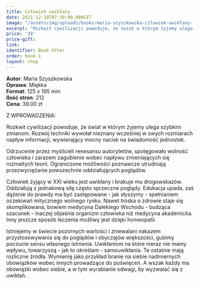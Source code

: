 ```yaml
---
title: Człowiek uwikłany
date: 2021-12-10T07:30:00.000CET
image: "/assets/img/uploads/books/maria-szyszkowska-czlowiek-uwikłany-fundacja-nowe-teraz-sklep-charytatywny.jpg"
excerpt: "Rozkwit cywilizacji powoduje, że świat w którym żyjemy ulega szybkim zmianom. Rozwój techniki wywołał nieznany wcześniej w swych rozmiarach napływ informacji..."
price: '39' 
price-gift: 
link: 
identifier: Book-Other
order: book-1
layout: shop
---
```

 
**Autor**: Maria Szyszkowska      
**Oprawa**: Miękka      
**Format**: 125 x 195 mm  
**Ilość stron**: 212     
**Cena**: 39.00 zł

Z WPROWADZENIA:

Rozkwit cywilizacji powoduje, że świat w którym żyjemy ulega szybkim zmianom. Rozwój techniki wywołał nieznany wcześniej w swych rozmiarach napływ informacji, wywierający mocny nacisk na świadomość jednostek.

Odrzucenie przez myślicieli renesansu autorytetów, spotęgowało wolność człowieka i zarazem zagubienie wobec napływu zmieniających się rozmaitych teorii. Ograniczone możliwości poznawcze utrudniają przezwyciężanie powszechnie oddziałujących poglądów.

Człowiek żyjący w XXI wieku jest uwikłany i brakuje mu drogowskazów. Oddziałują z jednakową siłą często sprzeczne poglądy. Edukacja upada, zaś dążenie do prawdy ma być zastępowane - jak słyszymy - spełnianiem oczekiwań mitycznego wolnego rynku. Nawet troska o zdrowie staje się skomplikowana, bowiem medycyna Dalekiego Wschodu - budząca szacunek - inaczej objaśnia organizm człowieka niż medycyna akademicka. Inny jeszcze sposób leczenia możliwy jest dzięki homeopatii.

Istniejemy w świecie pozornych wartości i zniewalani nakazem przystosowywania się do poglądów i obyczajów większości, gubimy poczucie sensu własnego istnienia. Uwikłaniom na które nieraz nie mamy wpływu, towarzyszą - jak to określam - samouwikłania. Te ostatnie mają rozliczne źródła. Wymienię jako przykład branie na siebie nadmiernych obowiązków wobec innych prowadzące do poświęceń. A wszak każdy ma obowiązki wobec siebie, a w tym wyrabianie odwagi, by wyzwalać się z uwikłań.
